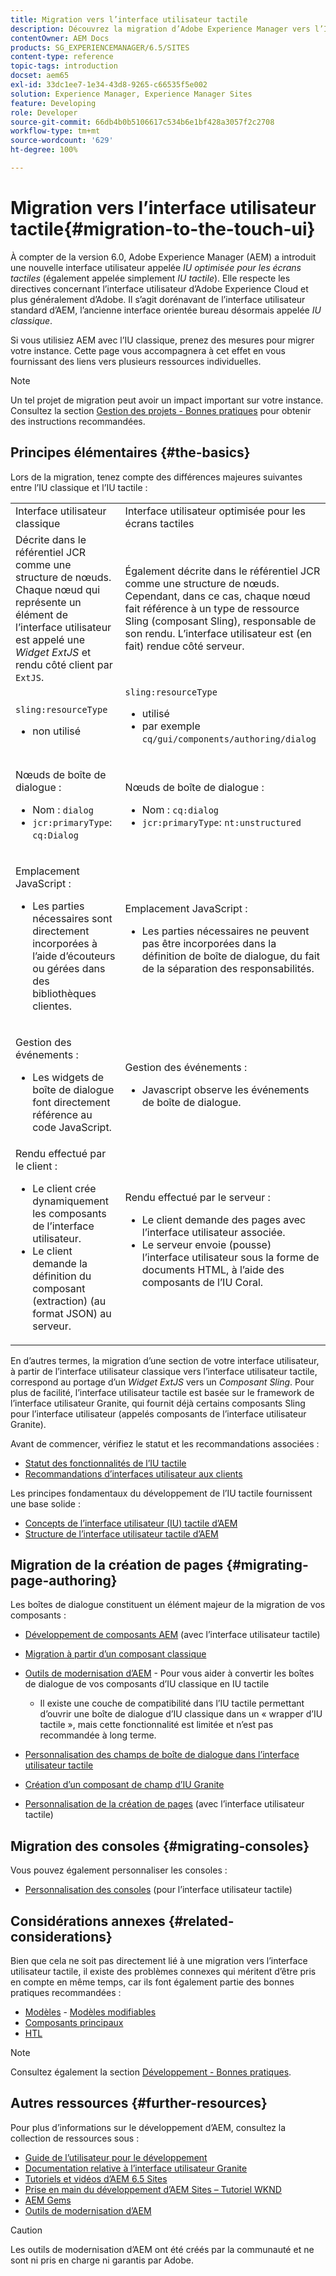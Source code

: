 ```yaml
---
title: Migration vers l’interface utilisateur tactile
description: Découvrez la migration d’Adobe Experience Manager vers l’IU tactile et les conséquences pour vous.
contentOwner: AEM Docs
products: SG_EXPERIENCEMANAGER/6.5/SITES
content-type: reference
topic-tags: introduction
docset: aem65
exl-id: 33dc1ee7-1e34-43d8-9265-c66535f5e002
solution: Experience Manager, Experience Manager Sites
feature: Developing
role: Developer
source-git-commit: 66db4b0b5106617c534b6e1bf428a3057f2c2708
workflow-type: tm+mt
source-wordcount: '629'
ht-degree: 100%

---
```


# Migration vers l’interface utilisateur tactile{#migration-to-the-touch-ui}

À compter de la version 6.0, Adobe Experience Manager (AEM) a introduit une nouvelle interface utilisateur appelée *IU optimisée pour les écrans tactiles* (également appelée simplement *IU tactile*). Elle respecte les directives concernant l’interface utilisateur d’Adobe Experience Cloud et plus généralement d’Adobe. Il s’agit dorénavant de l’interface utilisateur standard d’AEM, l’ancienne interface orientée bureau désormais appelée *IU classique*.

Si vous utilisiez AEM avec l’IU classique, prenez des mesures pour migrer votre instance. Cette page vous accompagnera à cet effet en vous fournissant des liens vers plusieurs ressources individuelles.

>[!NOTE]
>
>Un tel projet de migration peut avoir un impact important sur votre instance. Consultez la section [Gestion des projets - Bonnes pratiques](/help/managing/best-practices.md) pour obtenir des instructions recommandées.

## Principes élémentaires {#the-basics}

Lors de la migration, tenez compte des différences majeures suivantes entre l’IU classique et l’IU tactile :

<table>
 <tbody>
  <tr>
   <td>Interface utilisateur classique</td>
   <td>Interface utilisateur optimisée pour les écrans tactiles</td>
  </tr>
  <tr>
   <td>Décrite dans le référentiel JCR comme une structure de nœuds. Chaque nœud qui représente un élément de l’interface utilisateur est appelé une <em>Widget ExtJS</em> et rendu côté client par <code>ExtJS</code>.</td>
   <td>Également décrite dans le référentiel JCR comme une structure de nœuds. Cependant, dans ce cas, chaque nœud fait référence à un type de ressource Sling (composant Sling), responsable de son rendu. L’interface utilisateur est (en fait) rendue côté serveur.</td>
  </tr>
  <tr>
   <td><p><code>sling:resourceType</code></p>
    <ul>
     <li>non utilisé</li>
    </ul> </td>
   <td><code>sling:resourceType</code>
    <ul>
     <li>utilisé</li>
     <li>par exemple<br /> <code>cq/gui/components/authoring/dialog</code><br /> </li>
    </ul> </td>
  </tr>
  <tr>
   <td><p>Nœuds de boîte de dialogue :</p>
    <ul>
     <li>Nom : <code>dialog</code></li>
     <li><code>jcr:primaryType</code>: <code>cq:Dialog</code></li>
    </ul> </td>
   <td><p>Nœuds de boîte de dialogue :</p>
    <ul>
     <li>Nom : <code>cq:dialog</code></li>
     <li><code>jcr:primaryType</code>: <code>nt:unstructured</code></li>
    </ul> </td>
  </tr>
  <tr>
   <td><p>Emplacement JavaScript :</p>
    <ul>
     <li>Les parties nécessaires sont directement incorporées à l’aide d’écouteurs ou gérées dans des bibliothèques clientes.</li>
    </ul> </td>
   <td><p>Emplacement JavaScript :</p>
    <ul>
     <li>Les parties nécessaires ne peuvent pas être incorporées dans la définition de boîte de dialogue, du fait de la séparation des responsabilités.</li>
    </ul> </td>
  </tr>
  <tr>
   <td><p>Gestion des événements :</p>
    <ul>
     <li>Les widgets de boîte de dialogue font directement référence au code JavaScript.</li>
    </ul> </td>
   <td><p>Gestion des événements :</p>
    <ul>
     <li>Javascript observe les événements de boîte de dialogue.</li>
    </ul> </td>
  </tr>
  <tr>
   <td>Rendu effectué par le client :
    <ul>
     <li>Le client crée dynamiquement les composants de l’interface utilisateur.</li>
     <li>Le client demande la définition du composant (extraction) (au format JSON) au serveur.</li>
    </ul> </td>
   <td>Rendu effectué par le serveur :
    <ul>
     <li>Le client demande des pages avec l’interface utilisateur associée.</li>
     <li>Le serveur envoie (pousse) l’interface utilisateur sous la forme de documents HTML, à l’aide des composants de l’IU Coral.<br /> </li>
    </ul> </td>
  </tr>
 </tbody>
</table>

En d’autres termes, la migration d’une section de votre interface utilisateur, à partir de l’interface utilisateur classique vers l’interface utilisateur tactile, correspond au portage d’un *Widget ExtJS* vers un *Composant Sling*. Pour plus de facilité, l’interface utilisateur tactile est basée sur le framework de l’interface utilisateur Granite, qui fournit déjà certains composants Sling pour l’interface utilisateur (appelés composants de l’interface utilisateur Granite).

Avant de commencer, vérifiez le statut et les recommandations associées :

* [Statut des fonctionnalités de l’IU tactile](/help/release-notes/touch-ui-features-status.md)
* [Recommandations d’interfaces utilisateur aux clients](/help/sites-deploying/ui-recommendations.md)

Les principes fondamentaux du développement de l’IU tactile fournissent une base solide :

* [Concepts de l’interface utilisateur (IU) tactile d’AEM](/help/sites-developing/touch-ui-concepts.md)
* [Structure de l’interface utilisateur tactile d’AEM](/help/sites-developing/touch-ui-structure.md)

## Migration de la création de pages {#migrating-page-authoring}

Les boîtes de dialogue constituent un élément majeur de la migration de vos composants :

* [Développement de composants AEM](/help/sites-developing/developing-components.md) (avec l’interface utilisateur tactile)
* [Migration à partir d’un composant classique](/help/sites-developing/developing-components.md#migrating-from-a-classic-component)
* [Outils de modernisation d’AEM](/help/sites-developing/modernization-tools.md) - Pour vous aider à convertir les boîtes de dialogue de vos composants d’IU classique en IU tactile

   * Il existe une couche de compatibilité dans l’IU tactile permettant d’ouvrir une boîte de dialogue d’IU classique dans un « wrapper d’IU tactile », mais cette fonctionnalité est limitée et n’est pas recommandée à long terme.

* [Personnalisation des champs de boîte de dialogue dans l’interface utilisateur tactile](https://helpx.adobe.com/fr/experience-manager/kt/eseminars/gems/aem-customizing-dialog-fields-in-touch-ui.html)
* [Création d’un composant de champ d’IU Granite](/help/sites-developing/granite-ui-component.md)
* [Personnalisation de la création de pages](/help/sites-developing/customizing-page-authoring-touch.md) (avec l’interface utilisateur tactile)

## Migration des consoles {#migrating-consoles}

Vous pouvez également personnaliser les consoles :

* [Personnalisation des consoles](/help/sites-developing/customizing-consoles-touch.md) (pour l’interface utilisateur tactile)

## Considérations annexes {#related-considerations}

Bien que cela ne soit pas directement lié à une migration vers l’interface utilisateur tactile, il existe des problèmes connexes qui méritent d’être pris en compte en même temps, car ils font également partie des bonnes pratiques recommandées :

* [Modèles](/help/sites-developing/templates.md) - [Modèles modifiables](/help/sites-developing/page-templates-editable.md)
* [Composants principaux](https://experienceleague.adobe.com/docs/experience-manager-core-components/using/introduction.html?lang=fr)
* [HTL](https://experienceleague.adobe.com/docs/experience-manager-htl/using/overview.html?lang=fr)

>[!NOTE]
>
>Consultez également la section [Développement - Bonnes pratiques](/help/sites-developing/best-practices.md).

## Autres ressources {#further-resources}

Pour plus d’informations sur le développement d’AEM, consultez la collection de ressources sous :

* [Guide de l’utilisateur pour le développement](/help/sites-developing/getting-started.md)
* [Documentation relative à l’interface utilisateur Granite](https://developer.adobe.com/experience-manager/reference-materials/6-5/granite-ui/api/jcr_root/libs/granite/ui/index.html)
* [Tutoriels et vidéos d’AEM 6.5 Sites](https://experienceleague.adobe.com/docs/experience-manager-learn/sites/overview.html?lang=fr)
* [Prise en main du développement d’AEM Sites – Tutoriel WKND](/help/sites-developing/getting-started.md)
* [AEM Gems](https://experienceleague.adobe.com/docs/events/experience-manager-gems-recordings/overview.html?lang=fr)
* [Outils de modernisation d’AEM](https://opensource.adobe.com/aem-modernize-tools/)

>[!CAUTION]
>
>Les outils de modernisation d’AEM ont été créés par la communauté et ne sont ni pris en charge ni garantis par Adobe.
